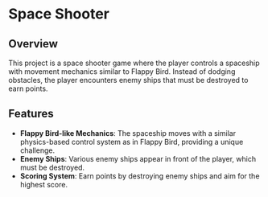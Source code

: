 # Space Shooter

## Overview

This project is a space shooter game where the player controls a spaceship with movement mechanics similar to Flappy Bird. Instead of dodging obstacles, the player encounters enemy ships that must be destroyed to earn points.

## Features

- **Flappy Bird-like Mechanics**: The spaceship moves with a similar physics-based control system as in Flappy Bird, providing a unique challenge.
- **Enemy Ships**: Various enemy ships appear in front of the player, which must be destroyed.
- **Scoring System**: Earn points by destroying enemy ships and aim for the highest score.
